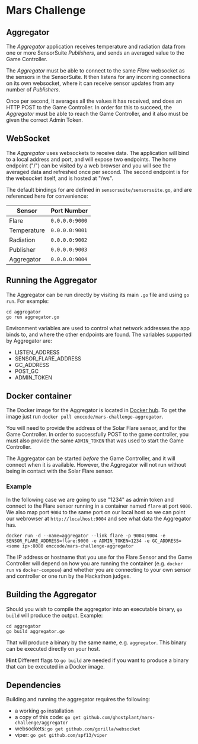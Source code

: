 # Mars Challenge

## Aggregator

The *Aggregator* application receives temperature and radiation data from one or
more SensorSuite *Publishers*, and sends an averaged value to the Game
Controller.

The *Aggregator* must be able to connect to the same *Flare* websocket as the
sensors in the SensorSuite. It then listens for any incoming connections on its
own websocket, where it can receive sensor updates from any number of
*Publishers*.

Once per second, it averages all the values it has received, and does an HTTP
POST to the Game Controller. In order for this to succeed, the *Aggregator* must
be able to reach the Game Controller, and it also must be given the correct
Admin Token.

## WebSocket

The *Aggregator* uses websockets to receive data. The application will bind to
a local address and port, and will expose two endpoints. The home endpoint ("/")
can be visited by a web browser and you will see the averaged data and
refreshed once per second. The second endpoint is for the websocket itself, and
is hosted at "/ws".

The default bindings for are defined in `sensorsuite/sensorsuite.go`,
and are referenced here for convenience:

Sensor | Port Number
--- | ---
Flare | `0.0.0.0:9000`
Temperature | `0.0.0.0:9001`
Radiation | `0.0.0.0:9002`
Publisher | `0.0.0.0:9003`
Aggregator | `0.0.0.0:9004`

## Running the Aggregator

The Aggregator can be run directly by visiting its main `.go` file and using
`go run`. For example:

```
cd aggregator
go run aggregator.go
```

Environment variables are used to control what network addresses the app
binds to, and where the other endpoints are found. The variables supported by
Aggregator are:

- LISTEN_ADDRESS
- SENSOR_FLARE_ADDRESS
- GC_ADDRESS
- POST_GC
- ADMIN_TOKEN

## Docker container

The Docker image for the Aggregator is located in
[Docker hub](https://registry.hub.docker.com/u/emccode/mars-challenge-aggregator/).
To get the image just run `docker pull emccode/mars-challenge-aggregator`.

You will need to provide the address of the Solar Flare sensor, and for the
Game Controller. In order to successfully POST to the game controller, you must
also provide the same `ADMIN_TOKEN` that was used to start the Game Controller.

The Aggregator can be started *before* the Game Controller, and it will connect
when it is available. However, the Aggregator will not run without being in
contact with the Solar Flare sensor.

### Example

In the following case we are going to use "1234" as admin token and connect to
the Flare sensor running in a container named `flare` at port `9000`. We also
map port `9004` to the same port on our local host so we can point our
webrowser at `http://localhost:9004` and see what data the Aggregator has.

    docker run -d --name=aggregator --link flare -p 9004:9004 -e SENSOR_FLARE_ADDRESS=flare:9000 -e ADMIN_TOKEN=1234 -e GC_ADDRESS=<some ip>:8080 emccode/mars-challenge-aggregator

The IP address or hostname that you use for the Flare Sensor and the Game
Controller will depend on how you are running the container (e.g. `docker run`
vs `docker-compose`) and whether you are connecting to your own sensor and
controller or one run by the Hackathon judges.

## Building the Aggregator

Should you wish to compile the aggregator into an executable binary, `go build`
will produce the output. Example:

```
cd aggregator
go build aggregator.go
```

That will produce a binary by the same name, e.g. `aggregator`. This binary can
be executed directly on your host.

**Hint** Different flags to `go build` are needed if you want to produce a
binary that can be executed in a Docker image.

## Dependencies

Building and running the aggregator requires the following:

- a working `go` installation
- a copy of this code: `go get github.com/ghostplant/mars-challenge/aggregator`
- websockets: `go get github.com/gorilla/websocket`
- viper: `go get github.com/spf13/viper`
